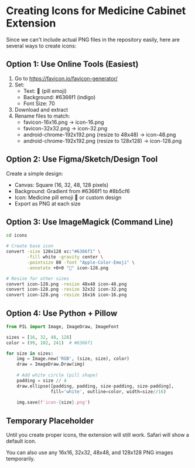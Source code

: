 # Creating Icons for Medicine Cabinet Extension

Since we can't include actual PNG files in the repository easily, here are several ways to create icons:

## Option 1: Use Online Tools (Easiest)

1. Go to https://favicon.io/favicon-generator/
2. Set:
   - Text: 💊 (pill emoji)
   - Background: #6366f1 (indigo)
   - Font Size: 70
3. Download and extract
4. Rename files to match:
   - favicon-16x16.png → icon-16.png
   - favicon-32x32.png → icon-32.png
   - android-chrome-192x192.png (resize to 48x48) → icon-48.png
   - android-chrome-192x192.png (resize to 128x128) → icon-128.png

## Option 2: Use Figma/Sketch/Design Tool

Create a simple design:
- Canvas: Square (16, 32, 48, 128 pixels)
- Background: Gradient from #6366f1 to #8b5cf6
- Icon: Medicine pill emoji 💊 or custom design
- Export as PNG at each size

## Option 3: Use ImageMagick (Command Line)

```bash
cd icons

# Create base icon
convert -size 128x128 xc:"#6366f1" \
        -fill white -gravity center \
        -pointsize 80 -font "Apple-Color-Emoji" \
        -annotate +0+0 "💊" icon-128.png

# Resize for other sizes
convert icon-128.png -resize 48x48 icon-48.png
convert icon-128.png -resize 32x32 icon-32.png
convert icon-128.png -resize 16x16 icon-16.png
```

## Option 4: Use Python + Pillow

```python
from PIL import Image, ImageDraw, ImageFont

sizes = [16, 32, 48, 128]
color = (99, 102, 241)  # #6366f1

for size in sizes:
    img = Image.new('RGB', (size, size), color)
    draw = ImageDraw.Draw(img)
    
    # Add white circle (pill shape)
    padding = size // 4
    draw.ellipse([padding, padding, size-padding, size-padding], 
                 fill='white', outline=color, width=size//16)
    
    img.save(f'icon-{size}.png')
```

## Temporary Placeholder

Until you create proper icons, the extension will still work. Safari will show a default icon.

You can also use any 16x16, 32x32, 48x48, and 128x128 PNG images temporarily.
